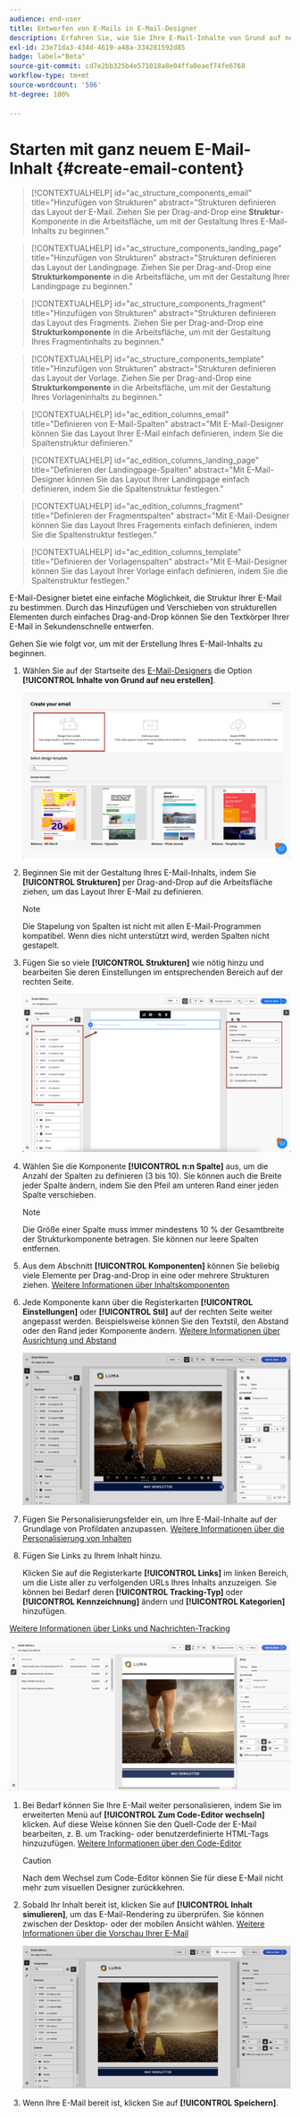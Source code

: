 ```yaml
---
audience: end-user
title: Entwerfen von E-Mails in E-Mail-Designer
description: Erfahren Sie, wie Sie Ihre E-Mail-Inhalte von Grund auf neu gestalten
exl-id: 23e71da3-434d-4619-a48a-334281592d85
badge: label="Beta"
source-git-commit: cd7e2bb325b4e571018a8e04ffa0eaef74fe6768
workflow-type: tm+mt
source-wordcount: '586'
ht-degree: 100%

---
```


# Starten mit ganz neuem E-Mail-Inhalt {#create-email-content}

>[!CONTEXTUALHELP]
>id="ac_structure_components_email"
>title="Hinzufügen von Strukturen"
>abstract="Strukturen definieren das Layout der E-Mail. Ziehen Sie per Drag-and-Drop eine **Struktur**-Komponente in die Arbeitsfläche, um mit der Gestaltung Ihres E-Mail-Inhalts zu beginnen."

>[!CONTEXTUALHELP]
>id="ac_structure_components_landing_page"
>title="Hinzufügen von Strukturen"
>abstract="Strukturen definieren das Layout der Landingpage. Ziehen Sie per Drag-and-Drop eine **Strukturkomponente** in die Arbeitsfläche, um mit der Gestaltung Ihrer Landingpage zu beginnen."

>[!CONTEXTUALHELP]
>id="ac_structure_components_fragment"
>title="Hinzufügen von Strukturen"
>abstract="Strukturen definieren das Layout des Fragments. Ziehen Sie per Drag-and-Drop eine **Strukturkomponente** in die Arbeitsfläche, um mit der Gestaltung Ihres Fragmentinhalts zu beginnen."

>[!CONTEXTUALHELP]
>id="ac_structure_components_template"
>title="Hinzufügen von Strukturen"
>abstract="Strukturen definieren das Layout der Vorlage. Ziehen Sie per Drag-and-Drop eine **Strukturkomponente** in die Arbeitsfläche, um mit der Gestaltung Ihres Vorlageninhalts zu beginnen."


>[!CONTEXTUALHELP]
>id="ac_edition_columns_email"
>title="Definieren von E-Mail-Spalten"
>abstract="Mit E-Mail-Designer können Sie das Layout Ihrer E-Mail einfach definieren, indem Sie die Spaltenstruktur definieren."

>[!CONTEXTUALHELP]
>id="ac_edition_columns_landing_page"
>title="Definieren der Landingpage-Spalten"
>abstract="Mit E-Mail-Designer können Sie das Layout Ihrer Landingpage einfach definieren, indem Sie die Spaltenstruktur festlegen."

>[!CONTEXTUALHELP]
>id="ac_edition_columns_fragment"
>title="Definieren der Fragmentspalten"
>abstract="Mit E-Mail-Designer können Sie das Layout Ihres Fragements einfach definieren, indem Sie die Spaltenstruktur festlegen."

>[!CONTEXTUALHELP]
>id="ac_edition_columns_template"
>title="Definieren der Vorlagenspalten"
>abstract="Mit E-Mail-Designer können Sie das Layout Ihrer Vorlage einfach definieren, indem Sie die Spaltenstruktur festlegen."

E-Mail-Designer bietet eine einfache Möglichkeit, die Struktur Ihrer E-Mail zu bestimmen. Durch das Hinzufügen und Verschieben von strukturellen Elementen durch einfaches Drag-and-Drop können Sie den Textkörper Ihrer E-Mail in Sekundenschnelle entwerfen.

Gehen Sie wie folgt vor, um mit der Erstellung Ihres E-Mail-Inhalts zu beginnen.

1. Wählen Sie auf der Startseite des [E-Mail-Designers](get-started-email-designer.md#start-authoring) die Option **[!UICONTROL Inhalte von Grund auf neu erstellen]**.

   ![](assets/email_designer-from-scratch.png)

1. Beginnen Sie mit der Gestaltung Ihres E-Mail-Inhalts, indem Sie **[!UICONTROL Strukturen]** per Drag-and-Drop auf die Arbeitsfläche ziehen, um das Layout Ihrer E-Mail zu definieren.

   >[!NOTE]
   >
   >Die Stapelung von Spalten ist nicht mit allen E-Mail-Programmen kompatibel. Wenn dies nicht unterstützt wird, werden Spalten nicht gestapelt.

1. Fügen Sie so viele **[!UICONTROL Strukturen]** wie nötig hinzu und bearbeiten Sie deren Einstellungen im entsprechenden Bereich auf der rechten Seite.

   ![](assets/email_designer_structure_components.png)

1. Wählen Sie die Komponente **[!UICONTROL n:n Spalte]** aus, um die Anzahl der Spalten zu definieren (3 bis 10). Sie können auch die Breite jeder Spalte ändern, indem Sie den Pfeil am unteren Rand einer jeden Spalte verschieben.

   >[!NOTE]
   >
   >Die Größe einer Spalte muss immer mindestens 10 % der Gesamtbreite der Strukturkomponente betragen. Sie können nur leere Spalten entfernen.

1. Aus dem Abschnitt **[!UICONTROL Komponenten]** können Sie beliebig viele Elemente per Drag-and-Drop in eine oder mehrere Strukturen ziehen. [Weitere Informationen über Inhaltskomponenten](content-components.md)

1. Jede Komponente kann über die Registerkarten **[!UICONTROL Einstellungen]** oder **[!UICONTROL Stil]** auf der rechten Seite weiter angepasst werden. Beispielsweise können Sie den Textstil, den Abstand oder den Rand jeder Komponente ändern. [Weitere Informationen über Ausrichtung und Abstand](alignment-and-padding.md)

   ![](assets/email_designer-styles.png)

1. Fügen Sie Personalisierungsfelder ein, um Ihre E-Mail-Inhalte auf der Grundlage von Profildaten anzupassen. [Weitere Informationen über die Personalisierung von Inhalten](../personalization/personalize.md)

1. Fügen Sie Links zu Ihrem Inhalt hinzu.

   Klicken Sie auf die Registerkarte **[!UICONTROL Links]** im linken Bereich, um die Liste aller zu verfolgenden URLs Ihres Inhalts anzuzeigen. Sie können bei Bedarf deren **[!UICONTROL Tracking-Typ]** oder **[!UICONTROL Kennzeichnung]** ändern und **[!UICONTROL Kategorien]** hinzufügen.

[Weitere Informationen über Links und Nachrichten-Tracking](message-tracking.md)

   ![](assets/email_designer-links.png)

1. Bei Bedarf können Sie Ihre E-Mail weiter personalisieren, indem Sie im erweiterten Menü auf **[!UICONTROL Zum Code-Editor wechseln]** klicken. Auf diese Weise können Sie den Quell-Code der E-Mail bearbeiten, z. B. um Tracking- oder benutzerdefinierte HTML-Tags hinzuzufügen. [Weitere Informationen über den Code-Editor](code-content.md)

   >[!CAUTION]
   >
   >Nach dem Wechsel zum Code-Editor können Sie für diese E-Mail nicht mehr zum visuellen Designer zurückkehren.

1. Sobald Ihr Inhalt bereit ist, klicken Sie auf **[!UICONTROL Inhalt simulieren]**, um das E-Mail-Rendering zu überprüfen. Sie können zwischen der Desktop- oder der mobilen Ansicht wählen. [Weitere Informationen über die Vorschau Ihrer E-Mail](../preview-test/preview-test.md)

   ![](assets/email_designer-simulate.png)

1. Wenn Ihre E-Mail bereit ist, klicken Sie auf **[!UICONTROL Speichern]**.

